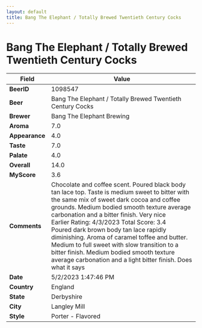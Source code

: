 ```yaml
---
layout: default
title: Bang The Elephant / Totally Brewed Twentieth Century Cocks
---
```


# Bang The Elephant / Totally Brewed Twentieth Century Cocks

| Field         | Value     |
|---------------|-----------|
| **BeerID** | 1098547 |
| **Beer** | Bang The Elephant / Totally Brewed Twentieth Century Cocks |
| **Brewer** | Bang The Elephant Brewing |
| **Aroma** | 7.0 |
| **Appearance** | 4.0 |
| **Taste** | 7.0 |
| **Palate** | 4.0 |
| **Overall** | 14.0 |
| **MyScore** | 3.6 |
| **Comments** | Chocolate and coffee scent. Poured black body tan lace top. Taste is medium sweet to bitter with the same mix of sweet dark cocoa and coffee grounds. Medium bodied smooth texture average carbonation and a bitter finish. Very nice<br>Earlier Rating: 4/3/2023 Total Score: 3.4<br>Poured dark brown body tan lace rapidly diminishing. Aroma of caramel toffee and butter. Medium to full sweet with slow transition to a bitter finish. Medium bodied smooth texture average carbonation and a light bitter finish. Does what it says |
| **Date** | 5/2/2023 1:47:46 PM |
| **Country** | England |
| **State** | Derbyshire |
| **City** | Langley Mill |
| **Style** | Porter - Flavored |
